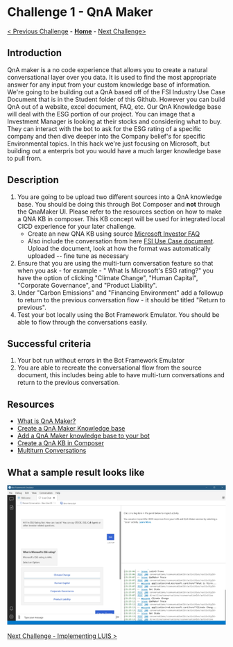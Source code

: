 # Challenge 1 - QnA Maker
[< Previous Challenge](./Challenge0-Setup.md) - **[Home](../readme.md)** - [Next Challenge>](./Challenge2-LUIS.md)
## Introduction
QnA maker is a no code experience that allows you to create a natural conversational layer over you data. It is used to find the most appropriate answer for any input from your custom knowledge base of information. We're going to be building out a QnA based off of the FSI Industry Use Case Document that is in the Student folder of this Github. However you can build QnA out of a website, excel document, FAQ, etc. Our QnA Knowledge base will deal with the ESG portion of our project. You can image that a Investment Manager is looking at their stocks and considering what to buy. They can interact with the bot to ask for the ESG rating of a specific company and then dive deeper into  the Company belief's for specific Environmental topics. In this hack we're just focusing on Microsoft, but building out a enterpris bot you would have a much larger knowledge base to pull from.


## Description
1. You are going to be upload two different sources into a QnA knowledge base. You should be doing this through Bot Composer and **not** through the QnaMaker UI. Please refer to the resources section on how to make a QNA KB in composer. This KB concept will be used for integrated local CICD experience for your later challenge.
	- Create an new QNA KB using source [Microsoft Investor FAQ](https://www.microsoft.com/en-us/Investor/FAQ.aspx)
	- Also include the conversation from here [FSI Use Case document](./Resources/T20-FSI-ESG-BOT-ACS-IndustryUseCase.docx). Upload the document, look at how the format was automatically uploaded -- fine tune as necessary
3. Ensure that you are using the multi-turn conversation feature so that when you ask - for example - " What Is Microsoft's ESG rating?" you have the option of clicking "Climate Change", "Human Capital", "Corporate Governance", and "Product Liability".
4. Under "Carbon Emissions" and "Financing Environment" add a followup to return to the previous conversation flow - it should be titled "Return to previous".
5. Test your bot locally using the Bot Framework Emulator. You should be able to flow through the conversations easily.



## Successful criteria
1. Your bot run without errors in the Bot Framework Emulator
2. You are able to recreate the conversational flow from the source document, this includes being able to have multi-turn conversations and return to the previous conversation.
	
## Resources
- [What is QnA Maker?](https://docs.microsoft.com/en-us/azure/cognitive-services/qnamaker/overview/overview)
- [Create a QnA Maker Knowledge base](https://docs.microsoft.com/en-us/composer/how-to-create-qna-kb)
-  [Add a QnA Maker knowledge base to your bot](https://docs.microsoft.com/en-us/composer/how-to-add-qna-to-bot#:~:text=Composer%20allows%20you%20to%20build%20bots%20that%20contain,a%20bot%20using%20QnA%20Maker%20and%20LUIS%20intents.)
- [Create a QnA KB in Composer](https://docs.microsoft.com/en-us/composer/how-to-create-qna-kb)
- [Multiturn Conversations](https://docs.microsoft.com/en-us/azure/cognitive-services/QnAMaker/how-to/multiturn-conversation)

## What a sample result looks like
![Sample](./Images/Ch1-1.JPG)

[Next Challenge - Implementing LUIS >](./Challenge2-LUIS.md)
